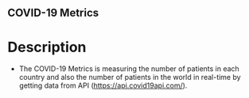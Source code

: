 ## COVID-19 Metrics

# Description
- The COVID-19 Metrics is measuring the number of patients in each country and also the number of patients in the world in real-time by getting data from API (https://api.covid19api.com/).
